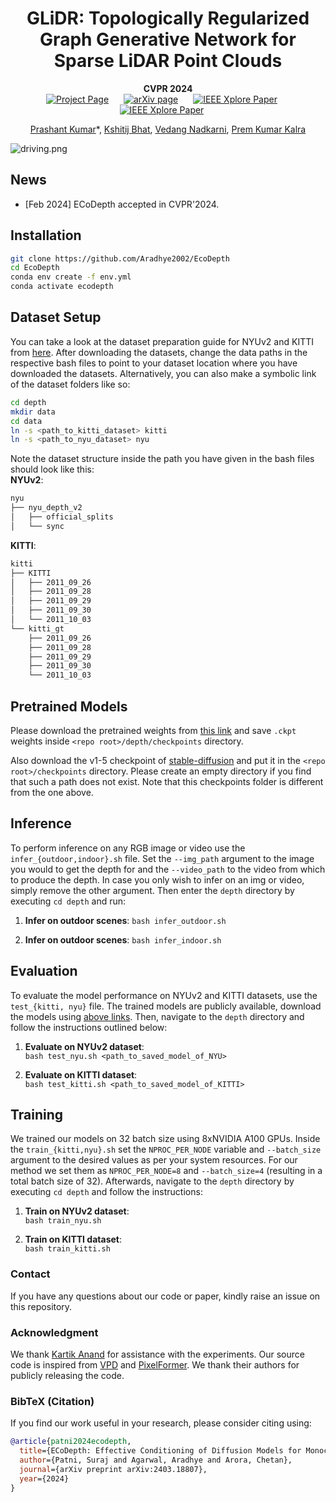 <div align="center">
<h1>GLiDR: Topologically Regularized Graph Generative Network for Sparse LiDAR Point Clouds</h1>

**CVPR 2024**  
<a href='https://kshitijbhat.github.io/glidr/' style="margin-right: 20px;"><img src='https://img.shields.io/badge/Project Page-GLiDR-darkgreen' alt='Project Page'></a>
<a href="https://arxiv.org/abs/2312.00068" style="margin-right: 20px;"><img src='https://img.shields.io/badge/Paper-arXiv-maroon' alt='arXiv page'></a>
<a href="https://arxiv.org/abs/2312.00068" style="margin-right: 20px;"><img src='https://img.shields.io/badge/Paper-CvF-blue' alt='IEEE Xplore Paper'></a>
<a href="https://arxiv.org/abs/2312.00068" style="margin-right: 20px;"><img src='https://img.shields.io/badge/Supplementary-CvF-blue' alt='IEEE Xplore Paper'></a>

[Prashant Kumar](https://prashkmr.github.io)\*,
[Kshitij Bhat](https://prashkmr.github.io),
[Vedang Nadkarni](https://scholar.google.com/citations?user=seg1E8AAAAAJ&hl=en),
[Prem Kumar Kalra](https://www.cse.iitd.ac.in/~pkalra/)<br/>

</div>

![driving.png](assets/driving.png)



## News
- [Feb 2024] ECoDepth accepted in CVPR'2024.


## Installation

``` bash
git clone https://github.com/Aradhye2002/EcoDepth
cd EcoDepth
conda env create -f env.yml
conda activate ecodepth
```
## Dataset Setup
You can take a look at the dataset preparation guide for NYUv2 and KITTI from [here](https://github.com/cleinc/bts). After downloading the datasets, change the data paths in the respective bash files to point to your dataset location where you have downloaded the datasets. Alternatively, you can also make a symbolic link of the dataset folders like so:
``` bash
cd depth
mkdir data
cd data
ln -s <path_to_kitti_dataset> kitti
ln -s <path_to_nyu_dataset> nyu
```
Note the dataset structure inside the path you have given in the bash files should look like this:  
**NYUv2**: 
``` bash
nyu
├── nyu_depth_v2
│   ├── official_splits
│   └── sync
```
**KITTI**: 
``` bash
kitti
├── KITTI
│   ├── 2011_09_26
│   ├── 2011_09_28
│   ├── 2011_09_29
│   ├── 2011_09_30
│   └── 2011_10_03
└── kitti_gt
    ├── 2011_09_26
    ├── 2011_09_28
    ├── 2011_09_29
    ├── 2011_09_30
    └── 2011_10_03
```

## Pretrained Models

Please download the pretrained weights from [this link](https://drive.google.com/drive/folders/1BVWLrdHw0bfsuzzL62S7xpWmmqgvysxd?usp=sharing) and save `.ckpt` weights inside `<repo root>/depth/checkpoints` directory.

Also download the v1-5 checkpoint of [stable-diffusion](https://github.com/runwayml/stable-diffusion) and put it in the `<repo root>/checkpoints` directory. Please create an empty directory if you find that such a path does not exist. Note that this checkpoints folder is different from the one above. 

## Inference

To perform inference on any RGB image or video use the `infer_{outdoor,indoor}.sh` file. Set the `--img_path` argument to the image you would to get the depth for and the `--video_path` to the video from which to produce the depth. In case you only wish to infer on an img or video, simply remove the other argument. Then enter the `depth` directory by executing `cd depth` and run:

1. **Infer on outdoor scenes**:
`bash infer_outdoor.sh`

2. **Infer on outdoor scenes**:
`bash infer_indoor.sh`

## Evaluation
To evaluate the model performance on NYUv2 and KITTI datasets, use the `test_{kitti, nyu}` file. The trained models are publicly available, download the models using [above links](#pretrained-models). Then, navigate to the `depth` directory and follow the instructions outlined below:

1. **Evaluate on NYUv2 dataset**:  
`bash test_nyu.sh <path_to_saved_model_of_NYU>`  

2. **Evaluate on KITTI dataset**:  
`bash test_kitti.sh <path_to_saved_model_of_KITTI>`

## Training 
We trained our models on 32 batch size using 8xNVIDIA A100 GPUs. Inside the `train_{kitti,nyu}.sh` set the `NPROC_PER_NODE` variable and `--batch_size` argument to the desired values as per your system resources. For our method we set them as `NPROC_PER_NODE=8` and `--batch_size=4` (resulting in a total batch size of 32). Afterwards, navigate to the `depth` directory by executing `cd depth` and follow the instructions:

1. **Train on NYUv2 dataset**:  
`bash train_nyu.sh`  

1. **Train on KITTI dataset**:  
`bash train_kitti.sh`

### Contact
If you have any questions about our code or paper, kindly raise an issue on this repository.

### Acknowledgment
We thank [Kartik Anand](https://github.com/k-styles) for assistance with the experiments. 
Our source code is inspired from [VPD](https://github.com/wl-zhao/VPD) and [PixelFormer](https://github.com/ashutosh1807/PixelFormer). We thank their authors for publicly releasing the code.

### BibTeX (Citation)
If you find our work useful in your research, please consider citing using:
``` bibtex
@article{patni2024ecodepth,
  title={ECoDepth: Effective Conditioning of Diffusion Models for Monocular Depth Estimation},
  author={Patni, Suraj and Agarwal, Aradhye and Arora, Chetan},
  journal={arXiv preprint arXiv:2403.18807},
  year={2024}
}
```
